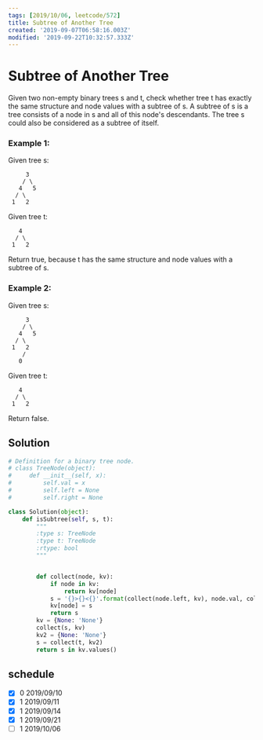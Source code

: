 ```yaml
---
tags: [2019/10/06, leetcode/572]
title: Subtree of Another Tree
created: '2019-09-07T06:58:16.003Z'
modified: '2019-09-22T10:32:57.333Z'
---
```


# Subtree of Another Tree

Given two non-empty binary trees s and t, check whether tree t has exactly the same structure and node values with a subtree of s. A subtree of s is a tree consists of a node in s and all of this node's descendants. The tree s could also be considered as a subtree of itself.

### Example 1:

Given tree s:

```
     3
    / \
   4   5
  / \
 1   2
```
Given tree t:

```
   4
  / \
 1   2
```
Return true, because t has the same structure and node values with a subtree of s.

### Example 2:

Given tree s:

```
     3
    / \
   4   5
  / \
 1   2
    /
   0
```
Given tree t:

```
   4
  / \
 1   2
```

Return false.

## Solution

```python
# Definition for a binary tree node.
# class TreeNode(object):
#     def __init__(self, x):
#         self.val = x
#         self.left = None
#         self.right = None

class Solution(object):
    def isSubtree(self, s, t):
        """
        :type s: TreeNode
        :type t: TreeNode
        :rtype: bool
        """


        def collect(node, kv):
            if node in kv:
                return kv[node]
            s = '{}>{}<{}'.format(collect(node.left, kv), node.val, collect(node.right, kv))
            kv[node] = s
            return s
        kv = {None: 'None'}
        collect(s, kv)
        kv2 = {None: 'None'}
        s = collect(t, kv2)
        return s in kv.values()
```

## schedule

* [x] 0 2019/09/10
* [x] 1 2019/09/11
* [x] 1 2019/09/14
* [x] 1 2019/09/21
* [ ] 1 2019/10/06
